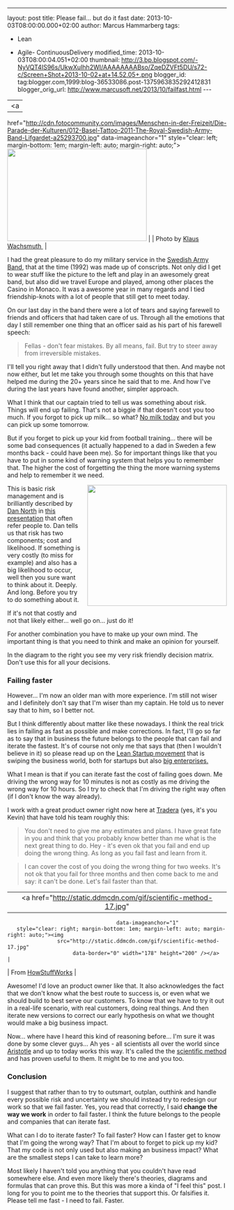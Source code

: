 ---
layout: post
title: Please fail... but do it fast
date: 2013-10-03T08:00:00.000+02:00
author: Marcus Hammarberg
tags:
  - Lean

  - Agile- ContinuousDelivery
modified_time: 2013-10-03T08:00:04.051+02:00
thumbnail: http://3.bp.blogspot.com/-NyVQT4IS96s/UkwXuIhh2WI/AAAAAAAABso/ZqeDZVFt5DU/s72-c/Screen+Shot+2013-10-02+at+14.52.05+.png
blogger_id: tag:blogger.com,1999:blog-36533086.post-1375963835292412831
blogger_orig_url: http://www.marcusoft.net/2013/10/failfast.html ---

<div dir="ltr" style="text-align: left;" trbidi="on">

|                                                                                                                                                                       |
|:---------------------------------------------------------------------------------------------------------------------------------------------------------------------:|
|                                                                                   <a
  href="http://cdn.fotocommunity.com/images/Menschen-in-der-Freizeit/Die-Parade-der-Kulturen/012-Basel-Tattoo-2011-The-Royal-Swedish-Army-Band-Lifgardet-a25293700.jpg"
                                                                          data-imageanchor="1"
                                          style="clear: left; margin-bottom: 1em; margin-left: auto; margin-right: auto;"><img
  src="http://cdn.fotocommunity.com/images/Menschen-in-der-Freizeit/Die-Parade-der-Kulturen/012-Basel-Tattoo-2011-The-Royal-Swedish-Army-Band-Lifgardet-a25293700.jpg"
                                                            data-border="0" width="320" height="212" /></a>                                                             |
|                                             Photo by <a href="http://www.fotocommunity.de/fotograf/klaus-wachsmuth/611443"
                                                                  target="_blank">Klaus Wachsmuth </a>                                                                  |

I had the great pleasure to do my military service in the
<a href="http://www.youtube.com/watch?v=4_yhPw-SS3g"
target="_blank">Swedish Army Band</a>, that at the time (1992) was made
up of conscripts. Not only did I get to wear stuff like the picture to
the left and play in an awesomely great band, but also did we travel
Europe and played, among other places the Casino in Monaco. It was a
awesome year in many regards and I tied friendship-knots with a lot of
people that still get to meet today.

On our last day in the band there were a lot of tears and saying
farewell to friends and officers that had taken care of us. Through all
the emotions that day I still remember one thing that an officer said as
his part of his farewell speech:

> Fellas - don't fear mistakes. By all means, fail. But try to steer
> away from irreversible mistakes. 

I'll tell you right away that I didn't fully understood that then. And
maybe not now either, but let me take you through some thoughts on this
that have helped me during the 20+ years since he said that to me. And
how I've during the last years have found another, simpler approach.

What I think that our captain tried to tell us
was something about risk. Things will end up failing. That's not a
biggie if that doesn't cost you too much. If you forgot to pick up
milk... so what?
<a href="http://open.spotify.com/track/7fzvcYFIoVNHCMKzTZONIl"
target="_blank">No milk today</a> and but you can pick up some
tomorrow. 

<div>
</div>

<div>

But if you forget to pick up your kid from football training... there
will be some bad consequences (it actually happened to a dad in Sweden a
few months back - could have been me). So for important things like that
you have to put in some kind of warning system that helps you to
remember that. The higher the cost of forgetting the thing the more
warning systems and help to remember it we need. 

</div>

<div>
</div>

<div class="separator" style="clear: both; text-align: center;">

<a
href="http://3.bp.blogspot.com/-NyVQT4IS96s/UkwXuIhh2WI/AAAAAAAABso/ZqeDZVFt5DU/s1600/Screen+Shot+2013-10-02+at+14.52.05+.png"
data-imageanchor="1"
style="clear: right; float: right; margin-bottom: 1em; margin-left: 1em;"><img
src="http://3.bp.blogspot.com/-NyVQT4IS96s/UkwXuIhh2WI/AAAAAAAABso/ZqeDZVFt5DU/s320/Screen+Shot+2013-10-02+at+14.52.05+.png"
data-border="0" width="320" height="278" /></a>

</div>

<div>

This is basic risk management and is brilliantly described by
<a href="http://dannorth.net/" target="_blank">Dan North</a> in
<a href="https://vimeo.com/43603453" target="_blank">this
presentation</a> that often refer people to. Dan tells us that risk has
two components; cost and likelihood. If something is very costly (to
miss for example) and also has a big likelihood to occur, well then you
sure want to think about it. Deeply. And long. Before you try to do
something about it. 

</div>

<div>

If it's not that costly and not that likely either... well go on... just
do it!

</div>

<div>

For another combination you have to make up your own mind. The important
thing is that you need to think and make an opinion for yourself. 

</div>

<div>
</div>

<div>

In the diagram to the right you see my very risk friendly decision
matrix. Don't use this for all your decisions. 

</div>

### Failing faster

<div>

However... I'm now an older man with more experience. I'm still not
wiser and I definitely don't say that I'm wiser than my captain. He told
us to never say that to him, so I better not.  

</div>

<div>
</div>

<div>

But I think differently about matter like these nowadays. I think the
real trick lies in failing as fast as possible and make corrections. In
fact, I'll go so far as to say that in business the future belongs to
the people that can fail and iterate the fastest. It's of course not
only me that says that (then I wouldn't believe in it) so please read up
on the <a href="http://theleanstartup.com/" target="_blank">Lean Startup
movement</a> that is swiping the business world, both for startups but
also <a href="http://dannorth.net/2013/08/27/six-impossible-things/"
target="_blank">big enterprises.</a>  

</div>

<div>
</div>

<div>

What I mean is that if you can iterate fast the cost of failing goes
down. Me driving the wrong way for 10 minutes is not as costly as me
driving the wrong way for 10 hours. So I try to check that I'm driving
the right way often (if I don't know the way already). 

</div>

<div>
</div>

<div>

I work with a great product owner right now here at
<a href="http://www.tradera.com/" target="_blank">Tradera</a> (yes, it's
you Kevin) that have told his team roughly this:

</div>

> You don't need to give me any estimates and plans. I have great fate
> in you and think that you probably know better than me what is the
> next great thing to do. Hey - it's even ok that you fail and end up
> doing the wrong thing. As long as you fail fast and learn from it.

> I can cover the cost of you doing the wrong thing for two weeks. It's
> not ok that you fail for three months and then come back to me and
> say: it can't be done. Let's fail faster than that.  

|                                                                                                 |
|:-----------------------------------------------------------------------------------------------:|
|                 <a href="http://static.ddmcdn.com/gif/scientific-method-17.jpg"
                                       data-imageanchor="1"
       style="clear: right; margin-bottom: 1em; margin-left: auto; margin-right: auto;"><img
                    src="http://static.ddmcdn.com/gif/scientific-method-17.jpg"
                         data-border="0" width="178" height="200" /></a>                          |
|                                             From <a
  href="http://science.howstuffworks.com/innovation/scientific-experiments/scientific-method.htm"
                                target="_blank">HowStuffWorks</a>                                 |

Awesome! I'd love an product owner like that. It also acknowledges the
fact that we don't know what the best route to success is, or even what
we should build to best serve our customers. To know that we have to try
it out in a real-life scenario, with real customers, doing real things.
And then iterate new versions to correct our early hypothesis on what we
thought would make a big business impact.

Now... where have I heard this kind of reasoning before... I'm sure it
was done by some clever guys... Ah yes - all scientists all over the
world since
<a href="http://en.wikipedia.org/wiki/History_of_scientific_method"
target="_blank">Aristotle</a> and up to today works this way. It's
called the the <a href="http://en.wikipedia.org/wiki/Scientific_method"
target="_blank">scientific method</a> and has proven useful to them. It
might be to me and you too.

### Conclusion

<div>

I suggest that rather than to try to outsmart, outplan, outthink and
handle every possible risk and uncertainty we should instead try to
redesign our work so that we fail faster. Yes, you read that correctly,
I said **change the way we work** in order to fail faster. I think the
future belongs to the people and companies that can iterate fast. 

</div>

<div>
</div>

<div>

What can I do to iterate faster? To fail faster? How can I faster get to
know that I'm going the wrong way? That I'm about to forget to pick up
my kid? That my code is not only used but also making an business
impact? What are the smallest steps I can take to learn more? 

</div>

<div>
</div>

<div>

Most likely I haven't told you anything that you couldn't have read
somewhere else. And even more likely there's theories, diagrams and
formulas that can prove this. But this was more a kinda of "I feel this"
post. I long for you to point me to the theories that support this. Or
falsifies it. Please tell me fast - I need to fail. Faster. 

</div>

</div>
